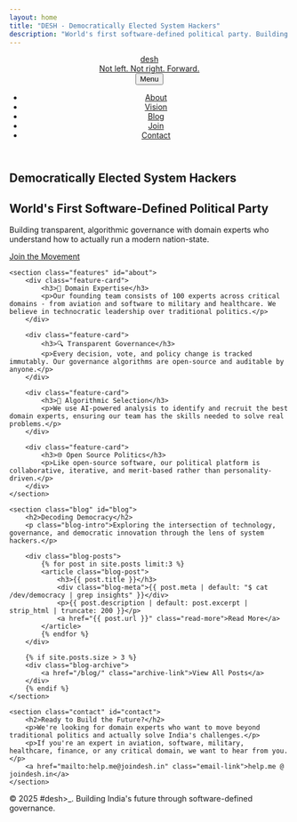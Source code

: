 ```yaml
---
layout: home
title: "DESH - Democratically Elected System Hackers"
description: "World's first software-defined political party. Building transparent, algorithmic governance with domain experts for India's future."
---
```


<header>
    <nav class="container">
        <a href="/" class="brand">
            <div class="logo">desh</div>
            <div class="tagline-header">Not left. Not right. Forward.</div>
        </a>
        <button class="mobile-menu-toggle" id="mobile-menu-toggle">Menu</button>
        <ul class="nav-links" id="nav-links">
            <li><a href="#about">About</a></li>
            <li><a href="#vision">Vision</a></li>
            <li><a href="#blog">Blog</a></li>
            <li><a href="#join">Join</a></li>
            <li><a href="#contact">Contact</a></li>
        </ul>
    </nav>
</header>

<main class="container">
    <section class="hero">
        <h1>Democratically Elected System Hackers</h1>
        <h2>World's First Software-Defined Political Party</h2>
        <p>Building transparent, algorithmic governance with domain experts who understand how to actually run a modern nation-state.</p>
        <a href="#join" class="cta-button">Join the Movement</a>
    </section>

    <section class="features" id="about">
        <div class="feature-card">
            <h3>🔬 Domain Expertise</h3>
            <p>Our founding team consists of 100 experts across critical domains - from aviation and software to military and healthcare. We believe in technocratic leadership over traditional politics.</p>
        </div>

        <div class="feature-card">
            <h3>🔍 Transparent Governance</h3>
            <p>Every decision, vote, and policy change is tracked immutably. Our governance algorithms are open-source and auditable by anyone.</p>
        </div>

        <div class="feature-card">
            <h3>🤖 Algorithmic Selection</h3>
            <p>We use AI-powered analysis to identify and recruit the best domain experts, ensuring our team has the skills needed to solve real problems.</p>
        </div>

        <div class="feature-card">
            <h3>🌐 Open Source Politics</h3>
            <p>Like open-source software, our political platform is collaborative, iterative, and merit-based rather than personality-driven.</p>
        </div>
    </section>

    <section class="blog" id="blog">
        <h2>Decoding Democracy</h2>
        <p class="blog-intro">Exploring the intersection of technology, governance, and democratic innovation through the lens of system hackers.</p>
        
        <div class="blog-posts">
            {% for post in site.posts limit:3 %}
            <article class="blog-post">
                <h3>{{ post.title }}</h3>
                <div class="blog-meta">{{ post.meta | default: "$ cat /dev/democracy | grep insights" }}</div>
                <p>{{ post.description | default: post.excerpt | strip_html | truncate: 200 }}</p>
                <a href="{{ post.url }}" class="read-more">Read More</a>
            </article>
            {% endfor %}
        </div>
        
        {% if site.posts.size > 3 %}
        <div class="blog-archive">
            <a href="/blog/" class="archive-link">View All Posts</a>
        </div>
        {% endif %}
    </section>

    <section class="contact" id="contact">
        <h2>Ready to Build the Future?</h2>
        <p>We're looking for domain experts who want to move beyond traditional politics and actually solve India's challenges.</p>
        <p>If you're an expert in aviation, software, military, healthcare, finance, or any critical domain, we want to hear from you.</p>
        <a href="mailto:help.me@joindesh.in" class="email-link">help.me @ joindesh.in</a>
    </section>
</main>

<footer class="container">
    <p>&copy; 2025 #desh>_. Building India's future through software-defined governance.</p>
</footer>

<script>
    // Smooth scrolling for navigation links
    document.querySelectorAll('a[href^="#"]').forEach(anchor => {
        anchor.addEventListener('click', function (e) {
            e.preventDefault();
            document.querySelector(this.getAttribute('href')).scrollIntoView({
                behavior: 'smooth'
            });

            // Close mobile menu after clicking a link
            const navLinks = document.getElementById('nav-links');
            navLinks.classList.remove('active');
        });
    });

    // Mobile menu toggle functionality
    const mobileMenuToggle = document.getElementById('mobile-menu-toggle');
    const navLinks = document.getElementById('nav-links');

    mobileMenuToggle.addEventListener('click', function () {
        navLinks.classList.toggle('active');

        // Update button text
        if (navLinks.classList.contains('active')) {
            this.textContent = 'Close';
        } else {
            this.textContent = 'Menu';
        }
    });

    // Close mobile menu when clicking outside
    document.addEventListener('click', function (e) {
        if (!e.target.closest('nav') && navLinks.classList.contains('active')) {
            navLinks.classList.remove('active');
            mobileMenuToggle.textContent = 'Menu';
        }
    });
</script>